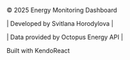  © 2025 Energy Monitoring Dashboard 
 
 | Developed by Svitlana Horodylova | 
 
 | Data provided by Octopus Energy API</a> | 
 
 Built with KendoReact 
